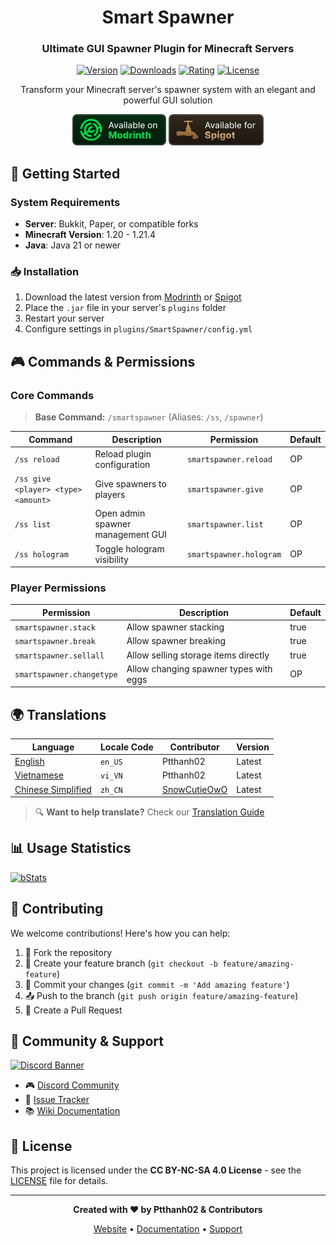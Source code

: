 <div align="center">

# Smart Spawner

### Ultimate GUI Spawner Plugin for Minecraft Servers

[![Version](https://img.shields.io/github/v/release/ptthanh02/Smart-Spawner-Plugin?color=4B32C3&logo=github&style=for-the-badge)](https://github.com/ptthanh02/Smart-Spawner-Plugin/releases/latest)
[![Downloads](https://img.shields.io/modrinth/dt/smart-spawner-plugin?style=for-the-badge&logo=modrinth&logoColor=white&label=Downloads&color=00AF5C)](https://modrinth.com/plugin/smart-spawner-plugin)
[![Rating](https://img.shields.io/spiget/rating/120743?style=for-the-badge&logo=spigotmc&logoColor=white&label=Spigot&color=FF8800)](https://www.spigotmc.org/resources/120743/)
[![License](https://img.shields.io/badge/License-CC%20BY--NC--SA%204.0-7289DA?style=for-the-badge&logo=creative-commons&logoColor=white)](LICENSE)

Transform your Minecraft server's spawner system with an elegant and powerful GUI solution

[<img src="https://raw.githubusercontent.com/intergrav/devins-badges/v3/assets/cozy/available/modrinth_vector.svg" height="50">](https://modrinth.com/plugin/smart-spawner-plugin)
[<img src="https://raw.githubusercontent.com/intergrav/devins-badges/v3/assets/cozy/supported/spigot_vector.svg" height="50">](https://www.spigotmc.org/resources/120743/)

</div>

## 🚀 Getting Started

### System Requirements

- **Server**: Bukkit, Paper, or compatible forks
- **Minecraft Version**: 1.20 - 1.21.4
- **Java**: Java 21 or newer

### 📥 Installation

1. Download the latest version from [Modrinth](https://modrinth.com/plugin/smart-spawner-plugin) or [Spigot](https://www.spigotmc.org/resources/120743/)
2. Place the `.jar` file in your server's `plugins` folder
3. Restart your server
4. Configure settings in `plugins/SmartSpawner/config.yml`


## 🎮 Commands & Permissions

### Core Commands
> **Base Command:** `/smartspawner` (Aliases: `/ss`, `/spawner`)

| Command | Description                       | Permission | Default |
|---------|-----------------------------------|------------|---------|
| `/ss reload` | Reload plugin configuration       | `smartspawner.reload` | OP |
| `/ss give <player> <type> <amount>` | Give spawners to players          | `smartspawner.give` | OP |
| `/ss list` | Open admin spawner management GUI | `smartspawner.list` | OP |
| `/ss hologram` | Toggle hologram visibility        | `smartspawner.hologram` | OP |

### Player Permissions

| Permission | Description                            | Default |
|------------|----------------------------------------|---------|
| `smartspawner.stack` | Allow spawner stacking                 | true |
| `smartspawner.break` | Allow spawner breaking                 | true |
| `smartspawner.sellall` | Allow selling storage items directly   | true |
| `smartspawner.changetype` | Allow changing spawner types with eggs | OP |

## 🌍 Translations

| Language | Locale Code | Contributor                                     | Version |
|----------|-------------|-------------------------------------------------|---------|
| [English](https://github.com/ptthanh02/Smart-Spawner/blob/main/src/main/resources/messages/en_US.yml) | `en_US` | Ptthanh02                             | Latest |
| [Vietnamese](https://github.com/ptthanh02/Smart-Spawner/blob/main/src/main/resources/messages/vi_VN.yml) | `vi_VN` | Ptthanh02                                       | Latest |
| [Chinese Simplified](https://github.com/ptthanh02/Smart-Spawner/blob/main/src/main/resources/messages/zh_CN.yml) | `zh_CN` | [SnowCutieOwO](https://github.com/SnowCutieOwO) | Latest |

> 🔍 **Want to help translate?** Check our [Translation Guide](https://github.com/ptthanh02/Smart-Spawner-Plugin/wiki/Translation-Guide)

## 📊 Usage Statistics

[![bStats](https://bstats.org/signatures/bukkit/SmartSpawner.svg)](https://bstats.org/plugin/bukkit/SmartSpawner)

## 🤝 Contributing

We welcome contributions! Here's how you can help:

1. 🍴 Fork the repository
2. 🌿 Create your feature branch (`git checkout -b feature/amazing-feature`)
3. 💾 Commit your changes (`git commit -m 'Add amazing feature'`)
4. 📤 Push to the branch (`git push origin feature/amazing-feature`)
5. 🔄 Create a Pull Request

## 💬 Community & Support

[![Discord Banner](https://img.shields.io/discord/1299353023532896296?style=for-the-badge&logo=discord&logoColor=white&label=Join%20our%20Discord&color=5865F2)](https://discord.gg/zrnyG4CuuT)

- 🎮 [Discord Community](https://discord.gg/zrnyG4CuuT)
- 🐛 [Issue Tracker](https://github.com/ptthanh02/Smart-Spawner-Plugin/issues)
- 📚 [Wiki Documentation](https://github.com/ptthanh02/Smart-Spawner-Plugin/wiki)

## 📜 License

This project is licensed under the **CC BY-NC-SA 4.0 License** - see the [LICENSE](LICENSE) file for details.

---

<div align="center">

**Created with ❤️ by Ptthanh02 & Contributors**

[Website](https://github.com/ptthanh02/Smart-Spawner-Plugin) • [Documentation](https://github.com/ptthanh02/Smart-Spawner-Plugin/wiki) • [Support](https://discord.gg/zrnyG4CuuT)

</div>